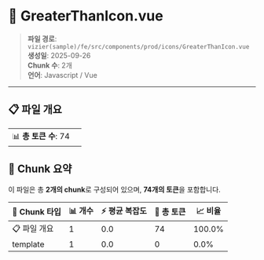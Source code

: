 # 📄 GreaterThanIcon.vue

> **파일 경로**: `vizier(sample)/fe/src/components/prod/icons/GreaterThanIcon.vue`  
> **생성일**: 2025-09-26  
> **Chunk 수**: 2개  
> **언어**: Javascript / Vue
---


## 📋 파일 개요

| | |
|--|--|
| 📊 **총 토큰 수**: 74 |  |






## 🧩 Chunk 요약

이 파일은 총 **2개의 chunk**로 구성되어 있으며, **74개의 토큰**을 포함합니다.

| 🧩 Chunk 타입 | 📊 개수 | ⚡ 평균 복잡도 | 📝 총 토큰 | 📈 비율 |
|---------------|--------|-------------|----------|--------|
| 📋 파일 개요 | 1 | 0.0 | 74 | 100.0% |
| template | 1 | 0.0 | 0 | 0.0% |

